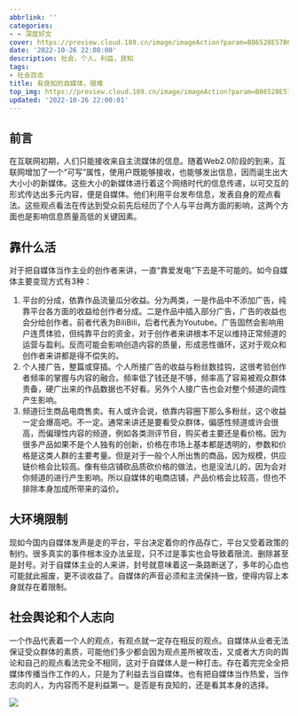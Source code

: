 ```yaml
---
abbrlink: ''
categories:
- - 深度好文
cover: https://preview.cloud.189.cn/image/imageAction?param=B86528E57BC04CB8AE347A26593AB53D2206A7E3E8AC9540E23FAD7C400F9BD370265BD6B2B1060A74E384B9A136206F09E5FE9FEA7C8B14CBCC8DC38A7E0A3C408A66A9253F66428416197ABB2D6B2C5F5F28011CC4798EEF083AAC42A64565E206B214B91EE86814DDE54A9ED1A1B6
date: '2022-10-26 22:00:00'
description: 社会，个人，利益，良知
tags:
- 社会百态
title: 有良知的自媒体，很难
top_img: https://preview.cloud.189.cn/image/imageAction?param=B86528E57BC04CB8AE347A26593AB53D2206A7E3E8AC9540E23FAD7C400F9BD370265BD6B2B1060A74E384B9A136206F09E5FE9FEA7C8B14CBCC8DC38A7E0A3C408A66A9253F66428416197ABB2D6B2C5F5F28011CC4798EEF083AAC42A64565E206B214B91EE86814DDE54A9ED1A1B6
updated: '2022-10-26 22:00:01'
---
```

## 前言

在互联网初期，人们只能接收来自主流媒体的信息。随着Web2.0阶段的到来，互联网增加了一个“可写”属性，使用户既能够接收，也能够发出信息，因而诞生出大大小小的新媒体。这些大小的新媒体进行着这个网络时代的信息传递，以可交互的形式传达出多元内容，便是自媒体。他们利用平台发布信息，发表自身的观点看法。这些观点看法在传达到受众前先后经历了个人与平台两方面的影响，这两个方面也是影响信息质量高低的关键因素。

## 靠什么活

对于把自媒体当作主业的创作者来讲，一直“靠爱发电”下去是不可能的。如今自媒体主要变现方式有3种：

1. 平台的分成，依靠作品流量瓜分收益。分为两类，一是作品中不添加广告，纯靠平台各方面的收益给创作者分成。二是作品中插入部分广告，广告的收益也会分给创作者。前者代表为BiliBili，后者代表为Youtube。广告固然会影响用户连贯体验，但纯靠平台的资金，对于创作者来讲根本不足以维持正常频道的运营与盈利。反而可能会影响创造内容的质量，形成恶性循环，这对于观众和创作者来讲都是得不偿失的。
2. 个人接广告，整篇或穿插。个人所接广告的收益与粉丝数挂钩，这很考验创作者频率的掌握与内容的融合。频率低了钱还是不够，频率高了容易被观众群体责备，硬广出来的作品数据也不好看。另外个人接广告也会对整个频道的调性产生影响。
3. 频道衍生商品电商售卖。有人或许会说，依靠内容圈下那么多粉丝，这个收益一定会爆高吧。不一定。通常来讲还是要看受众群体，偏感性频道或许会很高，而偏理性内容的频道，例如各类测评节目，购买者主要还是看价格。因为很多产品如果不是个人独有的创新，价格在市场上基本都是透明的，参数和价格是这类人群的主要考量。但是对于一般个人所出售的商品，因为规模，供应链价格会比较高。像有些店铺砍品质砍价格的做法，也是没法儿的，因为会对你频道的进行产生影响。所以自媒体的电商店铺，产品价格会比较高，但也不排除本身加成所带来的溢价。

## 大环境限制

现如今国内自媒体发声是走的平台，平台决定着你的作品存亡，平台又受着政策的制约。很多真实的事件根本没办法呈现，只不过是事实也会导致着限流、删除甚至是封号。对于自媒体主业的人来讲，封号就意味着这一条路断送了，多年的心血也可能就此报废，更不谈收益了。自媒体的声音必须和主流保持一致，使得内容上本身就存在着限制。

## 社会舆论和个人志向

一个作品代表着一个人的观点，有观点就一定存在相反的观点。自媒体从业者无法保证受众群体的素质，可能他们多少都会因为观点差所被攻击，又或者大方向的舆论和自己的观点看法完全不相同，这对于自媒体人是一种打击。存在着完完全全把媒体传播当作工作的人，只是为了利益去当自媒体。也有把自媒体当作热爱，当作志向的人，为内容而不是利益第一。是否是有良知的，还是看其本身的选择。

![ ](https://preview.cloud.189.cn/image/imageAction?param=0919308BF084309B0B4C0E8DE80C755A9EC4A0D4B2F471994094DCE2B8DA315B92D9D65F1273C200FE5464374651AE96B9009E6FBE2471AD3DE99CDDD02CFB8B744F231FF72FDE9A8B1514A673526029878963A8BD8D09D90B8972D4592A6A30BACADA7A976F162336A704D4511A43D4)
